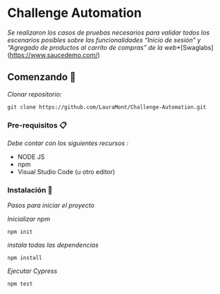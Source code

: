 # Challenge Automation

_Se realizaron los casos de pruebas necesarios para validar todos los escenarios posibles sobre las funcionalidades “Inicio de sesión” y “Agregado de productos al carrito de compras” de la web_*[Swaglabs] (https://www.saucedemo.com/) 

## Comenzando 🚀

_Clonar repositorio:_

```
git clone https://github.com/LauraMont/Challenge-Automation.git
```

### Pre-requisitos 📋

_Debe contar con los siguientes recursos :_

* NODE JS 
* npm
* Visual Studio Code (u otro editor)

### Instalación 🔧

_Pasos para iniciar el proyecto_

_Inicializar npm_

```
npm init
```

_instala todas las dependencias_

```
npm install
```
_Ejecutar Cypress_

```
npm test
```

